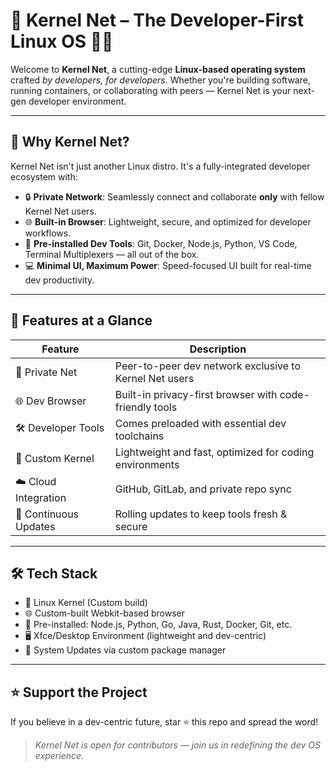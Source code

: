 # 🐧 Kernel Net – The Developer-First Linux OS 🔐🌐

Welcome to **Kernel Net**, a cutting-edge **Linux-based operating system** crafted *by developers, for developers*. Whether you're building software, running containers, or collaborating with peers — Kernel Net is your next-gen developer environment.

---

## 🚀 Why Kernel Net?

Kernel Net isn't just another Linux distro. It's a fully-integrated developer ecosystem with:

- 🔒 **Private Network**: Seamlessly connect and collaborate **only** with fellow Kernel Net users.
- 🌐 **Built-in Browser**: Lightweight, secure, and optimized for developer workflows.
- 🧰 **Pre-installed Dev Tools**: Git, Docker, Node.js, Python, VS Code, Terminal Multiplexers — all out of the box.
- 💻 **Minimal UI, Maximum Power**: Speed-focused UI built for real-time dev productivity.

---

## 🧠 Features at a Glance

| Feature              | Description                                              |
|----------------------|----------------------------------------------------------|
| 🔐 Private Net        | Peer-to-peer dev network exclusive to Kernel Net users   |
| 🌐 Dev Browser        | Built-in privacy-first browser with code-friendly tools |
| 🛠️ Developer Tools   | Comes preloaded with essential dev toolchains           |
| 🧪 Custom Kernel      | Lightweight and fast, optimized for coding environments |
| ☁️ Cloud Integration  | GitHub, GitLab, and private repo sync                    |
| 🔄 Continuous Updates | Rolling updates to keep tools fresh & secure            |

---

## 🛠️ Tech Stack

- 🐧 Linux Kernel (Custom build)
- 🌐 Custom-built Webkit-based browser
- 🧰 Pre-installed: Node.js, Python, Go, Java, Rust, Docker, Git, etc.
- 🖥️ Xfce/Desktop Environment (lightweight and dev-centric)
- 🔄 System Updates via custom package manager

---



## ⭐ Support the Project

If you believe in a dev-centric future, star ⭐ this repo and spread the word!

> *Kernel Net is open for contributors — join us in redefining the dev OS experience.*
